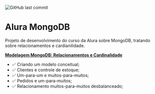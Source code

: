 ![GitHub last commit](https://img.shields.io/github/last-commit/ricardozambon/Alura-Curso-MongoDB-RelacionamentoCardianialidade?logo=github&logoColor=white)

# Alura MongoDB
Projeto de desenvolvimento do curso da Alura sobre MongoDB, tratando sobre relacionamentos e cardianilidade.

**[Modelagem MongoDB: Relacionamentos e Cardinalidade](https://cursos.alura.com.br/course/mongodb-fundamentos-modelagem)** 

* :white_check_mark: Criando um modelo conceitual;
* :white_check_mark: Clientes e controle de estoque;
* :white_check_mark: Um-para-um e muitos-para-muitos;
* :white_check_mark: Pedidos e um-para-muitos;
* :white_check_mark: Relacionamento muitos-para-muitos desbalanceado;
